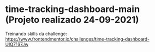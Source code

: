 # time-tracking-dashboard-main (Projeto realizado 24-09-2021)

Treinando skills da challenge:
https://www.frontendmentor.io/challenges/time-tracking-dashboard-UIQ7167Jw
